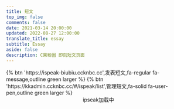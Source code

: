 ```yaml
---
title: 短文
top_img: false
comments: false
date: 2021-03-14 20:00:00
updated: 2022-08-27 12:00:00
translate_title: essay
subtitle: Essay
aside: false
description: C果粉圈 即刻短文页面
---
```

<div class="btn-center">
{% btn 'https://ispeak-biubiu.ccknbc.cc',发表短文,fa-regular fa-message,outline green larger %}
{% btn 'https://kkadmin.ccknbc.cc/#/ispeak/list',管理短文,fa-solid fa-user-pen,outline green larger %}
</div>

<div id="tip" style="text-align:center;">ipseak加载中</div>
<div id="ispeak"></div>
<link
  rel="stylesheet"
  href="https://cdn.jsdelivr.net/npm/highlight.js/styles/atom-one-dark.min.css"
/>
<link
  rel="stylesheet"
  href="https://cdn.jsdelivr.net/npm/ispeak/style.css"
/>

<script src="https://cdn.jsdelivr.net/npm/highlight.js/highlight.min.js"></script>
<script src="https://cdn.jsdelivr.net/npm/marked@v3/marked.min.js"></script>
<script src="https://cdn.jsdelivr.net/npm/ispeak/ispeak.umd.js"></script>
<!-- CSS -->
<link
  rel="stylesheet"
  href="https://cdn.jsdelivr.net/npm/@waline/client@v2/dist/waline.css"
/>
<link rel="stylesheet" href="https://cdn.jsdelivr.net/npm/@waline/client@v2/dist/waline-meta.css"/>
<!-- JS -->
<script src="https://cdn.jsdelivr.net/npm/@waline/client@v2/dist/waline.js"></script>
<script>
  var head = document.getElementsByTagName('head')[0]
  var meta = document.createElement('meta')
  meta.name = 'referrer'
  meta.content = 'no-referrer'
  head.appendChild(meta)
  if (ispeak) {
    ispeak
      .init({
        el: '#ispeak',
        api: 'https://kkapi.ccknbc.cc/',
        author: '621cd42048c49d6f96787626',
        pageSize: 10,
        loading_img: 'https://bu.dusays.com/2022/05/01/626e88f349943.gif',
        speakPage: '/essay',
        githubClientId: 'Iv1.f333c02f5f6676e8',
        comment: function (speak) {
          // 4.4.0 之后在此回调函数中初始化评论
          const { _id, title, content } = speak
          const contentSub = content.substring(0, 30)
          Waline.init({
            el: '.ispeak-comment', // 默认情况下 ipseak 生成class为 ispeak-comment 的div
            path: '/essay/speak?q=' + _id, // 手动传入当前speak的唯一id
            title: title || contentSub, // 手动传入当前speak的标题(由于content可能过长，因此截取前30个字符)
            serverURL: 'https://waline.ccknbc.cc',
            pageSize: 10,
            requiredMeta: ["nick", "mail"],
            login: 'force',
            dark: 'html[data-theme="dark"]',
            imageUploader: function (file) {
              let formData = new FormData();
              let headers = new Headers();
              formData.append("file", file);
              formData.append("album_id", "10");
              formData.append("permission", "0");
              headers.append("Authorization", "Bearer 24|o8Crl5y0oK3luyUs17fBxDtAcevk1iiLHVFMNjpA");
              headers.append("Accept", "application/json");
              return fetch("https://wmimg.com/api/v1/upload", {
                method: "POST",
                headers: headers,
                body: formData,
              })
                .then((resp) => resp.json())
                .then((resp) => resp.data.links.url);
              },
            turnstileKey: '0x4AAAAAAAECBl27OB5SZrQT',
            emoji:
              [
                "https://cdn.jsdelivr.net/npm/sticker-heo/Sticker-100/",
                // "https://cdn.jsdelivr.net/npm/telegram-gif/Telegram-Gif/",
                // "https://cdn.jsdelivr.net/npm/@waline/emojis/tw-emoji/"
              ]
          })
        }
      })
      .then(function () {
        console.log('ispeak 加载完成')
        document.getElementById('tip').style.display = 'none'
      })
  } else {
    document.getElementById('tip').innerHTML = 'ipseak依赖加载失败！'
  }
</script>


